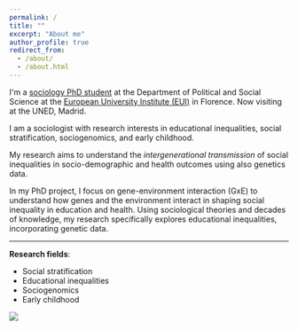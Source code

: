 ```yaml
---
permalink: /
title: ""
excerpt: "About me"
author_profile: true
redirect_from: 
  - /about/
  - /about.html
---
```




I'm a [sociology PhD student](https://www.eui.eu/people?id=gaia-ghirardi) at the Department of Political and Social Science at the [European University Institute (EUI)](https://www.eui.eu/en/academic-units/political-and-social-sciences) in Florence. Now visiting at the UNED, Madrid.  

I am a sociologist with research interests in educational inequalities, social stratification, sociogenomics, and early childhood. 

My research aims to understand the *intergenerational transmission* of social inequalities in socio-demographic and health outcomes using also genetics data. 

In my PhD project, I focus on gene-environment interaction (GxE) to understand how genes and the environment interact in shaping social inequality in education and health. Using sociological theories and decades of knowledge, my research specifically explores educational inequalities, incorporating genetic data.


---

**Research fields**:   
* Social stratification
* Educational inequalities
* Sociogenomics
* Early childhood

  

![](http://gaiaghirardi.github.io/images/bybike1.jpeg)



